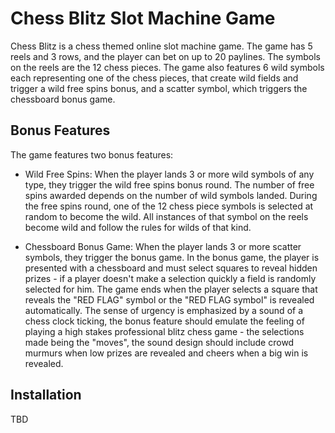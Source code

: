 # Chess Blitz Slot Machine Game

Chess Blitz is a chess themed online slot machine game. The game has 5 reels and 3 rows, and the player can bet on up to 20 paylines. The symbols on the reels are the 12 chess pieces. The game also features 6 wild symbols each representing one of the chess pieces, that create wild fields and trigger a wild free spins bonus, and a scatter symbol, which triggers the chessboard bonus game.

## Bonus Features

The game features two bonus features:

- Wild Free Spins: When the player lands 3 or more wild symbols of any type, they trigger the wild free spins bonus round. The number of free spins awarded depends on the number of wild symbols landed. During the free spins round, one of the 12 chess piece symbols is selected at random to become the wild. All instances of that symbol on the reels become wild and follow the rules for wilds of that kind.

- Chessboard Bonus Game: When the player lands 3 or more scatter symbols, they trigger the bonus game. In the bonus game, the player is presented with a chessboard and must select squares to reveal hidden prizes - if a player doesn't make a selection quickly a field is randomly selected for him. The game ends when the player selects a square that reveals the "RED FLAG" symbol or the "RED FLAG symbol" is revealed automatically. The sense of urgency is emphasized by a sound of a chess clock ticking, the bonus feature should emulate the feeling of playing a high stakes professional blitz chess game - the selections made being the "moves", the sound design should include crowd murmurs when low prizes are revealed and cheers when a big win is revealed.

## Installation
 TBD

